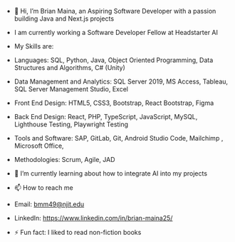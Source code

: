 - 👋 Hi, I’m Brian Maina, an Aspiring Software Developer with a passion building Java and Next.js projects
-  I am currently working a Software Developer Fellow at Headstarter AI

-  My Skills are:
-  Languages: SQL, Python, Java, Object Oriented Programming, Data Structures and Algorithms, C# (Unity)
-  Data Management and Analytics: SQL Server 2019, MS Access, Tableau, SQL Server Management Studio, Excel
-  Front End Design: HTML5, CSS3, Bootstrap, React Bootstrap, Figma
-  Back End Design:  React, PHP, TypeScript, JavaScript, MySQL, Lighthouse Testing, Playwright Testing
-  Tools and Software: SAP, GitLab, Git, Android Studio Code, Mailchimp , Microsoft Office, 
-  Methodologies: Scrum, Agile, JAD

- 🌱 I’m currently learning about how to integrate AI into my projects

- 📫 How to reach me
-  Email: bmm49@njit.edu
-  LinkedIn: https://www.linkedin.com/in/brian-maina25/

- ⚡ Fun fact: I liked to read non-fiction books

<!---
Crash107/Crash107 is a ✨ special ✨ repository because its `README.md` (this file) appears on your GitHub profile.
You can click the Preview link to take a look at your changes.
--->
